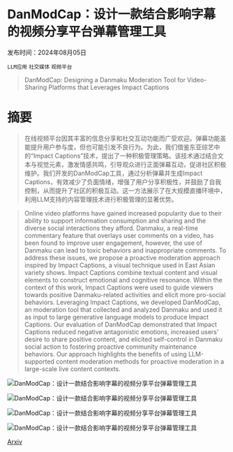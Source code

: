# DanModCap：设计一款结合影响字幕的视频分享平台弹幕管理工具

发布时间：2024年08月05日

`LLM应用` `社交媒体` `视频平台`

> DanModCap: Designing a Danmaku Moderation Tool for Video-Sharing Platforms that Leverages Impact Captions

# 摘要

> 在线视频平台因其丰富的信息分享和社交互动功能而广受欢迎。弹幕功能虽能提升用户参与度，但也可能引发不良行为。为此，我们借鉴东亚综艺中的“Impact Captions”技术，提出了一种积极管理策略。该技术通过结合文本与视觉元素，激发情感共鸣，引导观众进行正面弹幕互动，促进社区积极维护。我们开发的DanModCap工具，通过分析弹幕并生成Impact Captions，有效减少了负面情绪，增强了用户分享积极性，并鼓励了自我控制，从而提升了社区的积极互动。这一方法展示了在大规模直播环境中，利用LLM支持的内容管理技术进行积极管理的显著优势。

> Online video platforms have gained increased popularity due to their ability to support information consumption and sharing and the diverse social interactions they afford. Danmaku, a real-time commentary feature that overlays user comments on a video, has been found to improve user engagement, however, the use of Danmaku can lead to toxic behaviors and inappropriate comments. To address these issues, we propose a proactive moderation approach inspired by Impact Captions, a visual technique used in East Asian variety shows. Impact Captions combine textual content and visual elements to construct emotional and cognitive resonance. Within the context of this work, Impact Captions were used to guide viewers towards positive Danmaku-related activities and elicit more pro-social behaviors. Leveraging Impact Captions, we developed DanModCap, an moderation tool that collected and analyzed Danmaku and used it as input to large generative language models to produce Impact Captions. Our evaluation of DanModCap demonstrated that Impact Captions reduced negative antagonistic emotions, increased users' desire to share positive content, and elicited self-control in Danmaku social action to fostering proactive community maintenance behaviors. Our approach highlights the benefits of using LLM-supported content moderation methods for proactive moderation in a large-scale live content contexts.

![DanModCap：设计一款结合影响字幕的视频分享平台弹幕管理工具](../../..//opt/data/Projects/HuggingArxiv/paper_images/2408.02574/fig_teaser_10.png)

![DanModCap：设计一款结合影响字幕的视频分享平台弹幕管理工具](../../..//opt/data/Projects/HuggingArxiv/paper_images/2408.02574/x1.png)

![DanModCap：设计一款结合影响字幕的视频分享平台弹幕管理工具](../../..//opt/data/Projects/HuggingArxiv/paper_images/2408.02574/pipeline.png)

![DanModCap：设计一款结合影响字幕的视频分享平台弹幕管理工具](../../..//opt/data/Projects/HuggingArxiv/paper_images/2408.02574/fig_interface.png)

[Arxiv](https://arxiv.org/abs/2408.02574)